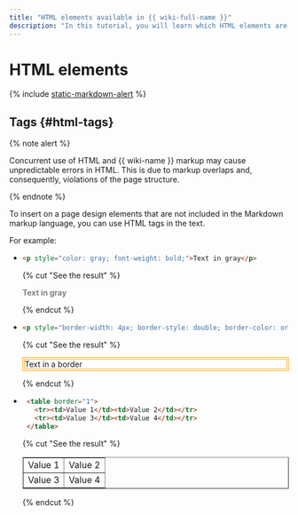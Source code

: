 ```yaml
---
title: "HTML elements available in {{ wiki-full-name }}"
description: "In this tutorial, you will learn which HTML elements are available in {{ wiki-name }}."
---
```


# HTML elements

{% include [static-markdown-alert](../../_includes/wiki/static-markdown-alert.md) %}

## Tags {#html-tags}

{% note alert %}

Concurrent use of HTML and {{ wiki-name }} markup may cause unpredictable errors in HTML. This is due to markup overlaps and, consequently, violations of the page structure.

{% endnote %}

To insert on a page design elements that are not included in the Markdown markup language, you can use HTML tags in the text.

For example:

* ```html
  <p style="color: gray; font-weight: bold;">Text in gray</p>
  ```
    {% cut "See the result" %}

    <p style="color: gray; font-weight: bold;">Text in gray</p>

    {% endcut %}

* ```html
  <p style="border-width: 4px; border-style: double; border-color: orange;">Text in a border</p>
  ```

    {% cut "See the result" %}

    <p style="border-width: 4px; border-style: double; border-color: orange;">Text in a border</p>

    {% endcut %}

* ```html
   <table border="1">
     <tr><td>Value 1</td><td>Value 2</td></tr>
     <tr><td>Value 3</td><td>Value 4</td></tr>
   </table>
   ```

   {% cut "See the result" %}

   <table border="1">
      <tr><td>Value 1</td><td>Value 2</td></tr>
      <tr><td>Value 3</td><td>Value 4</td></tr>
    </table>

   {% endcut %}

